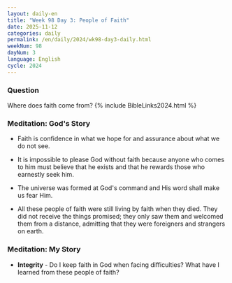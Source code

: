 ```yaml
---
layout: daily-en
title: "Week 98 Day 3: People of Faith"
date: 2025-11-12
categories: daily
permalink: /en/daily/2024/wk98-day3-daily.html
weekNum: 98
dayNum: 3
language: English
cycle: 2024
---
```

### Question     
Where does faith come from?
{% include BibleLinks2024.html %} 

### Meditation: God's Story   
+ Faith is confidence in what we hope for and assurance about what we do not see. 

+ It is impossible to please God without faith because anyone who comes to him must believe that he exists and that he rewards those who earnestly seek him. 

+ The universe was formed at God's command and His word shall make us fear Him. 

+ All these people of faith were still living by faith when they died. They did not receive the things promised; they only saw them and welcomed them from a distance, admitting that they were foreigners and strangers on earth. 

### Meditation: My Story   
+ **Integrity** - Do I keep faith in God when facing difficulties? What have I learned from these people of faith? 
